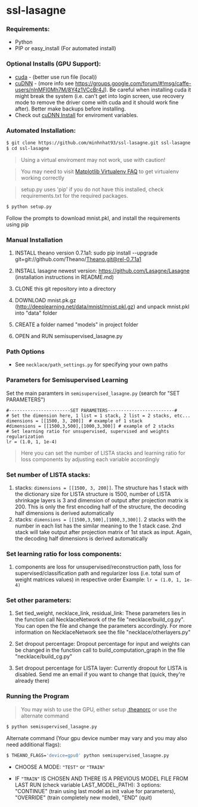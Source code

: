 # ssl-lasagne

### Requirements:
* Python
* PIP or easy_install (For automated install)

### Optional Installs (GPU Support):
[cuda]: <https://developer.nvidia.com/cuda-downloads>
[cuDNN]: <https://developer.nvidia.com/cudnn>
[cuDNN Install]:<http://deeplearning.net/software/theano/library/sandbox/cuda/dnn.html>
* [cuda] - (better use run file (local))
* [cuDNN] - (more info see https://groups.google.com/forum/#!msg/caffe-users/nlnMFI0Mh7M/8Y4z1VCcBr4J). Be careful when installing cuda it might break the system (i.e. can't get into login screen, use recovery mode to remove the driver come with cuda and it should work fine after). Better make backups before installing.
* Check out [cuDNN Install] for enviroment variables.

### Automated Installation:
```sh 
$ git clone https://github.com/minhnhat93/ssl-lasagne.git ssl-lasagne
$ cd ssl-lasagne
```

[Matplotlib Virtualenv FAQ]: <http://matplotlib.org/faq/virtualenv_faq.html>

> Using a virtual enviroment may not work, use with caution!

> You may need to visit [Matplotlib Virtualenv FAQ] to get virtualenv working correctly

> setup.py uses 'pip' if you do not have this installed, check requirements.txt for the required packages.

```sh
$ python setup.py
```
Follow the prompts to download mnist.pkl, and install the requirements using pip

### Manual Installation

1. INSTALL theano version 0.7.1a1: sudo pip install --upgrade git+git://github.com/Theano/Theano.git@rel-0.7.1a1

2. INSTALL lasagne newest version: https://github.com/Lasagne/Lasagne (installation instructions in README.md)

3. CLONE this git repository into a directory

4. DOWNLOAD mnist.pk.gz (http://deeplearning.net/data/mnist/mnist.pkl.gz) and unpack mnist.pkl into "data" folder

5. CREATE a folder named "models" in project folder

6. OPEN and RUN semisupervised_lasagne.py

### Path Options
* See `necklace/path_settings.py` for specifying your own paths

### Parameters for Semisupervised Learning

Set the main paramters in ` semisupervised_lasagne.py ` (search for "SET PARAMETERS")
```
#-----------------------SET PARAMETERS-------------------------#
# Set the dimension here, 1 list = 1 stack, 2 list = 2 stacks, etc...
dimensions = [[1500, 3, 200]]  # example of 1 stack
#dimensions = [[1500,3,500],[1000,3,300]] # example of 2 stacks
# Set learning ratio for unsupervised, supervised and weights regularization
lr = (1.0, 1, 1e-4)
```
> Here you can set the number of LISTA stacks and learning ratio for loss components by adjusting each variable accordingly

### Set number of LISTA stacks:
1. stacks: ```dimensions = [[1500, 3, 200]]```. The structure has 1 stack with the dictionary size for LISTA structure is 1500,
 number of LISTA shrinkage layers is 3 and dimension of output after projection matrix is 200. This is only the first 
 encoding half of the structure, the decoding half dimensions is derived automatically
2. stacks: ```dimensions = [[1500,3,500],[1000,3,300]]```. 2 stacks with the number in each list has the similar meaning to the
1 stack case. 2nd stack will take output after projection matrix of 1st stack as input. Again, the decoding half 
dimensions is derived automatically

### Set learning ratio for loss components:

1. components are loss for unsupervised/reconstruction path, loss for supervised/classification path and regularizer loss
(i.e. total sum of weight matrices values) in respective order
Example: ```lr = (1.0, 1, 1e-4)```

### Set other parameters:
1. Set tied_weight, necklace_link, residual_link:
These parameters lies in the function call NecklaceNetwork of the file "necklace/build_cg.py". You can open the file and change the
parameters accordingly. For more information on NecklaceNetwork see the file "necklace/otherlayers.py"

2. Set dropout percentage:
Dropout percentage for input and weights can be changed in the function call to build_computation_graph in the file
"necklace/build_cg.py"

3. Set dropout percentage for LISTA layer:
Currently dropout for LISTA is disabled. Send me an email if you want to change that (quick, they're already there)

### Running the Program

[.theanorc]: <http://deeplearning.net/software/theano/library/config.html#envvar-THEANORC>

> You may wish to use the GPU, either setup [.theanorc] or use the alternate command

```sh
$ python semisupervised_lasagne.py
```

Alternate command (Your gpu device number may vary and you may also need additional flags):
```sh
$ THEANO_FLAGS='device=gpu0' python semisupervised_lasagne.py
```

* CHOOSE A MODE: `"TEST"` or `"TRAIN"`

* IF `"TRAIN"` IS CHOSEN AND THERE IS A PREVIOUS MODEL FILE FROM LAST RUN (check variable LAST_MODEL_PATH): 
3 options: "CONTINUE" (train using last model as init value for parameters), "OVERRIDE" (train completely new model),
"END" (quit)



